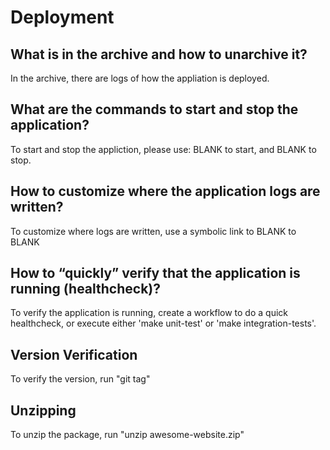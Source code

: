 # Deployment

## What is in the archive and how to unarchive it?

In the archive, there are logs of how the appliation is deployed. 

## What are the commands to start and stop the application?

To start and stop the appliction, please use:
BLANK to start, and BLANK to stop.

## How to customize where the application logs are written?

To customize where logs are written, use a symbolic link to
BLANK to BLANK

## How to “quickly” verify that the application is running (healthcheck)?

To verify the application is running, create a workflow to do a quick
healthcheck, or execute either 'make unit-test' or 'make integration-tests'.

## Version Verification

To verify the version, run "git tag"

## Unzipping

To unzip the package, run "unzip awesome-website.zip"
